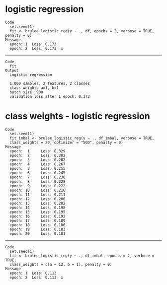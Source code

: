 # logistic regression

    Code
      set.seed(1)
      fit <- brulee_logistic_reg(y ~ ., df, epochs = 2, verbose = TRUE, penalty = 0)
    Message
      epoch: 1 	Loss: 0.173 
      epoch: 2 	Loss: 0.173  x 

---

    Code
      fit
    Output
      Logistic regression
      
      1,000 samples, 2 features, 2 classes 
      class weights a=1, b=1 
      batch size: 900 
      validation loss after 1 epoch: 0.173 

# class weights - logistic regression

    Code
      set.seed(1)
      fit_imbal <- brulee_logistic_reg(y ~ ., df_imbal, verbose = TRUE,
      class_weights = 20, optimizer = "SGD", penalty = 0)
    Message
      epoch:  1 	Loss: 0.329 
      epoch:  2 	Loss: 0.302 
      epoch:  3 	Loss: 0.282 
      epoch:  4 	Loss: 0.267 
      epoch:  5 	Loss: 0.255 
      epoch:  6 	Loss: 0.245 
      epoch:  7 	Loss: 0.236 
      epoch:  8 	Loss: 0.228 
      epoch:  9 	Loss: 0.222 
      epoch: 10 	Loss: 0.216 
      epoch: 11 	Loss: 0.211 
      epoch: 12 	Loss: 0.206 
      epoch: 13 	Loss: 0.202 
      epoch: 14 	Loss: 0.198 
      epoch: 15 	Loss: 0.195 
      epoch: 16 	Loss: 0.192 
      epoch: 17 	Loss: 0.189 
      epoch: 18 	Loss: 0.186 
      epoch: 19 	Loss: 0.183 
      epoch: 20 	Loss: 0.181 

---

    Code
      set.seed(1)
      fit <- brulee_logistic_reg(y ~ ., df_imbal, epochs = 2, verbose = TRUE,
      class_weights = c(a = 12, b = 1), penalty = 0)
    Message
      epoch: 1 	Loss: 0.113 
      epoch: 2 	Loss: 0.113  x 


